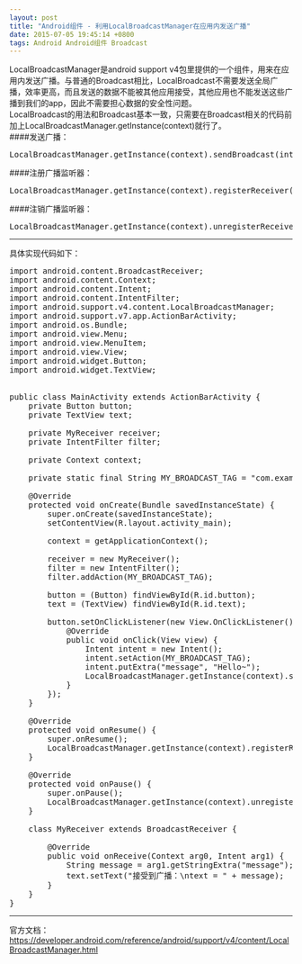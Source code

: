 ```yaml
---
layout: post
title: "Android组件 - 利用LocalBroadcastManager在应用内发送广播"
date: 2015-07-05 19:45:14 +0800
tags: Android Android组件 Broadcast
---
```


LocalBroadcastManager是android support v4包里提供的一个组件，用来在应用内发送广播。与普通的Broadcast相比，LocalBroadcast不需要发送全局广播，效率更高，而且发送的数据不能被其他应用接受，其他应用也不能发送这些广播到我们的app，因此不需要担心数据的安全性问题。  
LocalBroadcast的用法和Broadcast基本一致，只需要在Broadcast相关的代码前加上LocalBroadcastManager.getInstance(context)就行了。  
####发送广播：  
<pre class="mCode">
LocalBroadcastManager.getInstance(context).sendBroadcast(intent);  
</pre>
####注册广播监听器：  
<pre class="mCode">
LocalBroadcastManager.getInstance(context).registerReceiver(receiver, filter);
</pre>
####注销广播监听器：
<pre class="mCode">
LocalBroadcastManager.getInstance(context).unregisterReceiver(receiver);
</pre>
***
具体实现代码如下：  
<pre class="mCode">
import android.content.BroadcastReceiver;
import android.content.Context;
import android.content.Intent;
import android.content.IntentFilter;
import android.support.v4.content.LocalBroadcastManager;
import android.support.v7.app.ActionBarActivity;
import android.os.Bundle;
import android.view.Menu;
import android.view.MenuItem;
import android.view.View;
import android.widget.Button;
import android.widget.TextView;


public class MainActivity extends ActionBarActivity {
    private Button button;
    private TextView text;

    private MyReceiver receiver;
    private IntentFilter filter;

    private Context context;

    private static final String MY_BROADCAST_TAG = "com.example.localbroadcasttest";

    @Override
    protected void onCreate(Bundle savedInstanceState) {
        super.onCreate(savedInstanceState);
        setContentView(R.layout.activity_main);

        context = getApplicationContext();

        receiver = new MyReceiver();
        filter = new IntentFilter();
        filter.addAction(MY_BROADCAST_TAG);

        button = (Button) findViewById(R.id.button);
        text = (TextView) findViewById(R.id.text);

        button.setOnClickListener(new View.OnClickListener() {
            @Override
            public void onClick(View view) {
                Intent intent = new Intent();
                intent.setAction(MY_BROADCAST_TAG);
                intent.putExtra("message", "Hello~");
                LocalBroadcastManager.getInstance(context).sendBroadcast(intent);
            }
        });
    }

    @Override
    protected void onResume() {
        super.onResume();
        LocalBroadcastManager.getInstance(context).registerReceiver(receiver, filter);
    }

    @Override
    protected void onPause() {
        super.onPause();
        LocalBroadcastManager.getInstance(context).unregisterReceiver(receiver);
    }

    class MyReceiver extends BroadcastReceiver {

        @Override
        public void onReceive(Context arg0, Intent arg1) {
            String message = arg1.getStringExtra("message");
            text.setText("接受到广播：\ntext = " + message);
        }
    }
}
</pre>
***
官方文档：  
<https://developer.android.com/reference/android/support/v4/content/LocalBroadcastManager.html>